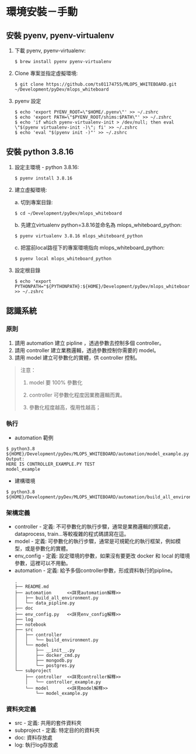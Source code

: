# 環境安裝－手動
## 安裝 pyenv, pyenv-virtualenv
1. 下載 pyenv, pyenv-virtualenv: 

    ```
    $ brew install pyenv pyenv-virtualenv
    ```

2. Clone 專案並指定虛擬環境: 
    ```
    $ git clone https://github.com/ts01174755/MLOPS_WHITEBOARD.git ~/Development/pyDev/mlops_whiteboard
    ```

3. pyenv 設定
    ```
    $ echo 'export PYENV_ROOT=\"$HOME/.pyenv\"' >> ~/.zshrc
    $ echo 'export PATH=\"$PYENV_ROOT/shims:$PATH\"' >> ~/.zshrc
    $ echo 'if which pyenv-virtualenv-init > /dev/null; then eval \"$(pyenv virtualenv-init -)\"; fi' >> ~/.zshrc
    $ echo 'eval "$(pyenv init -)"' >> ~/.zshrc
    ```

## 安裝 python 3.8.16
1. 設定主環境 - python 3.8.16:
    ```
    $ pyenv install 3.8.16
    ```

2. 建立虛擬環境: 

    a. 切到專案目錄: 
    ```
    $ cd ~/Development/pyDev/mlops_whiteboard
    ```

    b. 先建立virtualenv python=3.8.16並命名為 mlops_whiteboard_python: 
    ```
    $ pyenv virtualenv 3.8.16 mlops_whiteboard_python
    ```

    c. 把當前local路徑下的專案環境指向 mlops_whiteboard_python: 
    ```
    $ pyenv local mlops_whiteboard_python
    ```

3. 設定根目錄
    ```
    $ echo 'export PYTHONPATH="${PYTHONPATH}:${HOME}/Development/pyDev/mlops_whiteboard"' >> ~/.zshrc
    ```

## 認識系統
### 原則
1. 請用 automation 建立 pipline ，透過參數去控制多個 controller。
2. 請用 controller 建立業務邏輯，透過參數控制你需要的 model。
3. 請用 model 建立可參數化的實體，供 controller 控制。

> 注意：
> 1. model 要 100% 參數化
>
> 2. controller 可參數化程度因業務邏輯而異。
>
> 3. 參數化程度越高，復用性越高；

### 執行
- automation 範例
```
$ python3.8 ${HOME}/Development/pyDev/MLOPS_WHITEBOARD/automation/model_example.py
Output:
HERE IS CONTROLLER_EXAMPLE.PY TEST
model_example
```

- 建構環境
```
$ python3.8 ${HOME}/Development/pyDev/MLOPS_WHITEBOARD/automation/build_all_environment.py
```

### 架構定義
- controller - 定義: 不可參數化的執行步驟，通常是業務邏輯的撰寫處，dataprocess, train...等較複雜的程式碼請寫在這。
- model - 定義: 可參數化的執行步驟，通常是可規範化的執行框架，例如模型，或是參數化的實體。
- env_config - 定義: 設定環境的參數，如果沒有要更改 docker 和 local 的環境參數，這裡可以不用動。
- automation - 定義: 給予多個controller參數，形成資料執行的pipline。
    ```
    .
    ├── README.md
    ├── automation      <<詳見automation解釋>>
    │   ├── build_all_environment.py
    │   └── data_pipline.py
    ├── doc
    ├── env_config.py   <<詳見env_config解釋>>
    ├── log
    ├── notebook
    ├── src
    │   ├── controller
    │   │   └── build_environment.py
    │   └── model
    │       ├── __init__.py
    │       ├── docker_cmd.py
    │       ├── mongodb.py
    │       └── postgres.py
    └── subproject
        ├── controller  <<詳見controller解釋>>
        │   └── controller_example.py
        └── model       <<詳見model解釋>>
            └── model_example.py
    ```
### 資料夾定義
- src - 定義: 共用的套件資料夾
- subproject - 定義: 特定目的的資料夾
- doc: 資料存放處
- log: 執行log存放處
